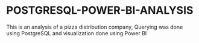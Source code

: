 # POSTGRESQL-POWER-BI-ANALYSIS
This is an analysis of a pizza distribution company, Querying was done using PostgreSQL and visualization done using Power BI
